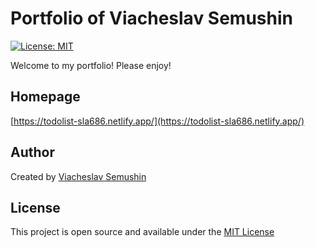# Portfolio of Viacheslav Semushin

[![License: MIT](https://img.shields.io/badge/License-MIT-blue.svg)](https://opensource.org/licenses/MIT)

Welcome to my portfolio! Please enjoy!

## Homepage

[https://todolist-sla686.netlify.app/](https://todolist-sla686.netlify.app/)

## Author

Created by [Viacheslav Semushin](https://github.com/sla686)

## License

This project is open source and available under the [MIT License](LICENSE)
